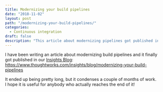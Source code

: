 ```yaml
---
title: Modernizing your build pipelines
date: "2018-11-02"
layout: post
path: "/modernizing-your-build-pipelines/"
categories:
  - Continuous integration 
draft: false
description: "This article about modernizing pipelines got published in our blog: www.thoughtworks.com/insights/blog/modernizing-your-build-pipelines"
---
```


I have been writing an article about modernizing build pipelines and it finally got published in our [Insights Blog](https://www.thoughtworks.com/insights): https://www.thoughtworks.com/insights/blog/modernizing-your-build-pipelines

It ended up being pretty long, but it condenses a couple of months of work. I hope it is useful for anybody who actually reaches the end of it!
